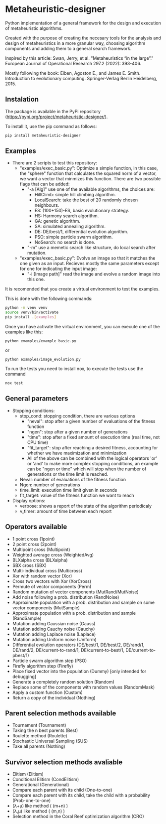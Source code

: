 # Metaheuristic-designer
Python implementation of a general framework for the design and execution of metaheuristic algorithms.

Created with the purpose of creating the necesary tools for the analysis and design of metaheuristics
in a more granular way, choosing algorithm components and adding them to a general search framework.

Inspired by this article: 
    Swan, Jerry, et al. "Metaheuristics “in the large”." European Journal of Operational Research 297.2 (2022): 393-406.
   
Mostly following the book: 
    Eiben, Agoston E., and James E. Smith. Introduction to evolutionary computing. Springer-Verlag Berlin Heidelberg, 2015.

## Instalation

The package is available in the PyPi repository (https://pypi.org/project/metaheuristic-designer/).

To install it, use the pip command as follows:

```bash
pip install metaheuristic-designer
```

## Examples
- There are 2 scripts to test this repository:
    - "examples/exec_basic.py": Optimize a simple function, in this case, the "sphere" function that calculates the squared norm of a vector, we want a vector that minmizes this function. There are two possible flags that can be added:
        - "-a \[Alg\]" use one of the available algorithms, the choices are:
            - HillClimb: simple hill climbing algorithm.
            - LocalSearch: take the best of 20 randomly chosen neighbours.
            - ES: (100+150)-ES, basic evolutionary strategy.
            - HS: Harmony search algorithm.
            - GA: genetic algorithm.
            - SA: simulated annealing algorithm.
            - DE: DE/best/1, differential evolution algorithm.
            - PSO: simple particle swarm algorithm.
            - NoSearch: no search is done.
        - "-m" use a memetic search like structure, do local search after mutation.
    - "examples/exec_basic.py": Evolve an image so that it matches the one given as an input. Recieves mostly the same parameters except for one for indicating the input image:
        - "-i \[Image path\]" read the image and evolve a random image into this one.

It is recomended that you create a virtual environment to test the examples.

This is done with the following commands:
```bash
python -m venv venv
source venv/bin/activate
pip install .[examples]
```

Once you have activate the virtual environment, you can execute one of the examples like this:
```
python examples/example_basic.py
``` 

or

```
python examples/image_evolution.py
``` 

To run the tests you need to install nox, to execute the tests use the command

```bash
nox test
```


## General parameters
- Stopping conditions:
    - stop_cond: stopping condition, there are various options
        - "neval": stop after a given number of evaluations of the fitness function
        - "ngen": stop after a given number of generations
        - "time": stop after a fixed amount of execution time (real time, not CPU time)
        - "fit_target": stop after reaching a desired fitness, accounting for whether we have maximization and minimization
        - All of the above can be combined with the logical operators 'or' or 'and' to make more complex stopping conditions,
        an example can be "ngen or time" which will stop when the number of generations or the time limit is reached.
    - Neval: number of evaluations of the fitness function
    - Ngen: number of generations
    - time_limit: execution time limit given in seconds
    - fit_target: value of the fitness function we want to reach
- Display options:
    - verbose: shows a report of the state of the algorithm periodicaly
    - v_timer: amount of time between each report

## Operators available
- 1 point cross (1point)
- 2 point cross (2point)
- Multipoint cross (Multipoint)
- Weighted average cross (WeightedAvg)
- BLXalpha cross (BLXalpha)
- SBX cross (SBX)
- Multi-individual cross (Multicross)
- Xor with random vector (Xor)
- Cross two vectors with Xor (XorCross)
- Permute of vector components (Perm)
- Random mutation of vector components (MutRand/MutNoise)
- Add noise following a prob. distribution (RandNoise)
- Approximate population with a prob. distribution and sample on some vector components (MutSample)
- Approximate population with a prob. distribution and sample (RandSample)
- Mutation adding Gaussian noise (Gauss)
- Mutation adding Cauchy noise (Cauchy)
- Mutation adding Laplace noise (Laplace)
- Mutation adding Uniform noise (Uniform)
- Differential evolution operators (DE/best/1, DE/best/2, DE/rand/1, DE/rand/2, DE/current-to-rand/1, DE/current-to-best/1, DE/current-to-pbest/1)
- Particle swarm algorithm step (PSO)
- Firefly algorithm step (Firefly)
- Place fixed vector into the population (Dummy) [only intended for debugging]
- Generate a completely random solution (Random)
- Replace some of the components with random values (RandomMask)
- Apply a custom function (Custom) 
- Return a copy of the individual (Nothing) 

## Parent selection methods available
- Tournament (Tournament)
- Taking the n best parents (Best)
- Roulette method (Roulette)
- Stochastic Universal Sampling (SUS)
- Take all parents (Nothing)

## Survivor selection methods avaliable
- Elitism (Elitism)
- Conditional Elitism (CondElitism)
- Generational (Generational)
- Compare each parent with its child (One-to-one)
- Compare each parent with its child, take the child with a probability (Prob-one-to-one)
- (λ+μ) like method ( (m+n) )
- (λ,μ) like method ( (m,n) )
- Selection method in the Coral Reef optimization algorithm (CRO)




